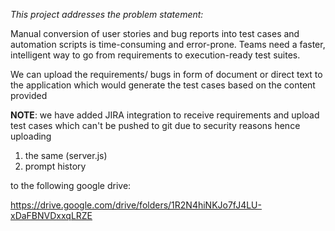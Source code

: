 *This project addresses the problem statement:*

Manual conversion of user stories and bug reports into test cases and automation scripts is time-consuming and error-prone.
Teams need a faster, intelligent way to go from requirements to execution-ready test suites.

We can upload the requirements/ bugs in form of document or direct text to the application
which would generate the test cases based on the content provided

**NOTE**: we have added JIRA integration to receive requirements and upload test cases which can't be pushed to git due to security reasons hence uploading 

1. the same (server.js)
2. prompt history

to the following google drive:

https://drive.google.com/drive/folders/1R2N4hiNKJo7fJ4LU-xDaFBNVDxxqLRZE
